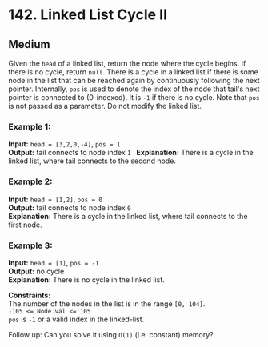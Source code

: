 # 142. Linked List Cycle II

## Medium

Given the `head` of a linked list, return the node where the cycle begins. If there is no cycle, return `null`. There is
a cycle in a linked list if there is some node in the list that can be reached again by continuously following the next
pointer. Internally, `pos` is used to denote the index of the node that tail's next pointer is connected to (0-indexed).
It is `-1` if there is no cycle. Note that `pos` is not passed as a parameter. Do not modify the linked list.

### Example 1:
**Input:** `head = [3,2,0,-4]`, `pos = 1`  
**Output:** tail connects to node index `1 ` 
**Explanation:** There is a cycle in the linked list, where tail connects to the second node.

### Example 2:
**Input:** `head = [1,2]`, `pos = 0`  
**Output:** tail connects to node index `0`  
**Explanation:** There is a cycle in the linked list, where tail connects to the first node.

### Example 3:
**Input:** `head = [1]`, `pos = -1`  
**Output:** no cycle  
**Explanation:** There is no cycle in the linked list.

**Constraints:**  
The number of the nodes in the list is in the range `[0, 104]`.  
`-105 <= Node.val <= 105`  
`pos` is `-1` or a valid index in the linked-list.

Follow up: Can you solve it using `O(1)` (i.e. constant) memory?